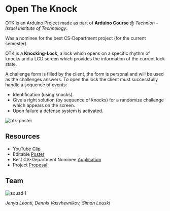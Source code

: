 # Open The Knock

OTK is an Arduino Project made as part of **Arduino Course** @ *Technion – Israel Institute of Technology*.

Was a nominee for the best CS-Department project  (for the current semester).

OTK is a **Knocking-Lock**, a lock which opens on a specific rhythm of knocks and a LCD screen which provides the information of the current lock state.

A challenge form is filled by the client, the form is personal and will be used as the challenges answers. To open the lock the client must successfully handle a sequence of events:

- Identification (using knocks).
- Give a right solution (by sequence of knocks) for a randomize challenge which appears on the screen.
- Upon failure a defense system is activated.

![otk-poster](https://user-images.githubusercontent.com/27515937/51446218-a74ff800-1d17-11e9-8522-e07eff4380a4.png)

## Resources

- YouTube [Clip](https://www.youtube.com/watch?v=5NvydEw8dt8)
- Editable [Poster](https://docs.google.com/presentation/d/1DuTG3v4OgOKBYX6L_xmy8E5fXFIII_hNHCgcsua83No/edit#slide=id.p1)
- Best CS-Department Nominee [Application](/documents/OTK-application.pdf)
- Project [Proposal](https://docs.google.com/document/d/1Ufyt-wkjjTNKOpU29cXHKdXe90z_VuW2G_VYgOrjaws/edit?usp=sharing)

## Team

![squad 1](https://user-images.githubusercontent.com/27515937/51446338-6c4ec400-1d19-11e9-8701-f989ca23bd53.png)

*Jenya Leonti, Dennis Vasvhevnikov, Simon Louski*
